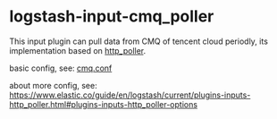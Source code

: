 # logstash-input-cmq_poller


This input plugin can pull data from CMQ of tencent cloud periodly, its implementation based on [http_poller](https://www.elastic.co/guide/en/logstash/current/plugins-inputs-http_poller.html).

basic config, see: 
[cmq.conf](./sample/cmq.conf)

about more config, see:
https://www.elastic.co/guide/en/logstash/current/plugins-inputs-http_poller.html#plugins-inputs-http_poller-options
